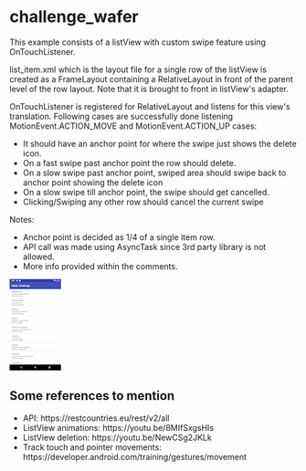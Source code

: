 # challenge_wafer

This example consists of a listView with custom swipe feature using OnTouchListener.

list_item.xml which is the layout file for a single row of the listView is created as a FrameLayout containing a RelativeLayout in front of the parent level of the row layout.
Note that it is brought to front in listView's adapter.


OnTouchListener is registered for RelativeLayout and listens for this view's translation. Following cases are successfully done listening
MotionEvent.ACTION_MOVE and MotionEvent.ACTION_UP cases:

<ul>
  <li>It should have an anchor point for where the swipe just shows the delete icon.</li>
  <li>On a fast swipe past anchor point the row should delete.</li>
  <li>On a slow swipe past anchor point, swiped area should swipe back to anchor point showing the delete icon</li>
  <li>On a slow swipe till anchor point, the swipe should get cancelled.</li>
  <li>Clicking/Swiping any other row should cancel the current swipe</li>
</ul>  

Notes:
<ul>
  <li>Anchor point is decided as 1/4 of a single item row.</li>
  <li>API call was made using AsyncTask since 3rd party library is not allowed.</li>
  <li>More info provided within the comments.</li>
</ul>


![Alt text](screenshots/swipe.png)


<h2> Some references to mention </h2>

<ul>
  <li>API: https://restcountries.eu/rest/v2/all</li>
  <li>ListView animations: https://youtu.be/8MIfSxgsHIs</li>
  <li>ListView deletion: https://youtu.be/NewCSg2JKLk</li>
  <li>Track touch and pointer movements: https://developer.android.com/training/gestures/movement</li>
</ul>
